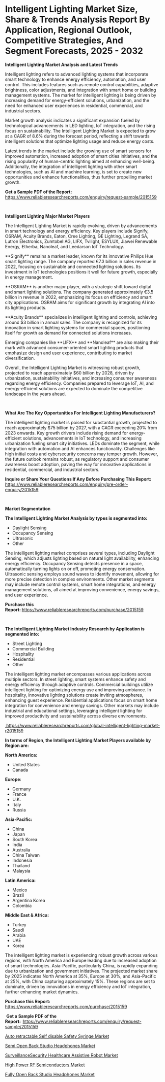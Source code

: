 <p><h1>Intelligent Lighting Market Size, Share & Trends Analysis Report By Application, Regional Outlook, Competitive Strategies, And Segment Forecasts, 2025 - 2032</h1></p><p><strong>Intelligent Lighting Market Analysis and Latest Trends</strong></p>
<p><p>Intelligent lighting refers to advanced lighting systems that incorporate smart technology to enhance energy efficiency, automation, and user control. This includes features such as remote control capabilities, adaptive brightness, color adjustments, and integration with smart home or building management systems. The market for intelligent lighting is being driven by increasing demand for energy-efficient solutions, urbanization, and the need for enhanced user experiences in residential, commercial, and industrial sectors.</p><p>Market growth analysis indicates a significant expansion fueled by technological advancements in LED lighting, IoT integration, and the rising focus on sustainability. The Intelligent Lighting Market is expected to grow at a CAGR of 8.6% during the forecast period, reflecting a shift towards intelligent solutions that optimize lighting usage and reduce energy costs. </p><p>Latest trends in the market include the growing use of smart sensors for improved automation, increased adoption of smart cities initiatives, and the rising popularity of human-centric lighting aimed at enhancing well-being. Additionally, the integration of intelligent lighting with other smart technologies, such as AI and machine learning, is set to create new opportunities and enhance functionalities, thus further propelling market growth.</p></p>
<p><strong>Get a Sample PDF of the Report:&nbsp;</strong> <a href="https://www.reliableresearchreports.com/enquiry/request-sample/2015159?utm_campaign=115&utm_medium=2&utm_source=Github&utm_content=ia&utm_term=17012025&utm_id=intelligent-lighting">https://www.reliableresearchreports.com/enquiry/request-sample/2015159</a></p>
<p>&nbsp;</p>
<p><strong>Intelligent Lighting Major Market Players</strong></p>
<p><p>The Intelligent Lighting Market is rapidly evolving, driven by advancements in smart technology and energy efficiency. Key players include Signify, OSRAM, Acuity Brands, Eaton, Cree Lighting, GE Lighting, Legrand SA, Lutron Electronics, Zumtobel AG, LIFX, Tvilight, ESYLUX, Jiawei Renewable Energy, Etherba, Nanoleaf, and Leedarson IoT Technology.</p><p>**Signify** remains a market leader, known for its innovative Philips Hue smart lighting range. The company reported €7.3 billion in sales revenue in 2022, focusing on sustainable and connected lighting solutions. Its investment in IoT technologies positions it well for future growth, especially in energy management.</p><p>**OSRAM** is another major player, with a strategic shift toward digital and smart lighting solutions. The company generated approximately €3.5 billion in revenue in 2022, emphasizing its focus on efficiency and smart city applications. OSRAM aims for significant growth by integrating AI into its lighting products.</p><p>**Acuity Brands** specializes in intelligent lighting and controls, achieving around $3 billion in annual sales. The company is recognized for its innovation in smart lighting systems for commercial spaces, positioning itself for growth as demand for connected solutions increases.</p><p>Emerging companies like **LIFX** and **Nanoleaf** are also making their mark with advanced consumer-oriented smart lighting products that emphasize design and user experience, contributing to market diversification.</p><p>Overall, the Intelligent Lighting Market is witnessing robust growth, projected to reach approximately $60 billion by 2028, driven by urbanization, sustainability initiatives, and increasing consumer awareness regarding energy efficiency. Companies prepared to leverage IoT, AI, and energy-efficient solutions are expected to dominate the competitive landscape in the years ahead.</p></p>
<p>&nbsp;</p>
<p><strong>What Are The Key Opportunities For Intelligent Lighting Manufacturers?</strong></p>
<p><p>The intelligent lighting market is poised for substantial growth, projected to reach approximately $75 billion by 2027, with a CAGR exceeding 20% from 2023 onwards. Key growth drivers include rising demand for energy-efficient solutions, advancements in IoT technology, and increasing urbanization fueling smart city initiatives. LEDs dominate the segment, while integration with automation and AI enhances functionality. Challenges like high initial costs and cybersecurity concerns may temper growth. However, the future outlook remains robust, as regulatory support and consumer awareness boost adoption, paving the way for innovative applications in residential, commercial, and industrial sectors.</p></p>
<p><strong>Inquire or Share Your Questions If Any Before Purchasing This Report:</strong> <a href="https://www.reliableresearchreports.com/enquiry/pre-order-enquiry/2015159?utm_campaign=115&utm_medium=2&utm_source=Github&utm_content=ia&utm_term=17012025&utm_id=intelligent-lighting">https://www.reliableresearchreports.com/enquiry/pre-order-enquiry/2015159</a></p>
<p>&nbsp;</p>
<p><strong>Market Segmentation</strong></p>
<p><strong>The Intelligent Lighting Market Analysis by types is segmented into:</strong></p>
<p><ul><li>Daylight Sensing</li><li>Occupancy Sensing</li><li>Ultrasonic</li><li>Other</li></ul></p>
<p><p>The intelligent lighting market comprises several types, including Daylight Sensing, which adjusts lighting based on natural light availability, enhancing energy efficiency. Occupancy Sensing detects presence in a space, automatically turning lights on or off, promoting energy conservation. Ultrasonic sensing employs sound waves to identify movement, allowing for more precise detection in complex environments. Other market segments may include remote control systems, smart home integrations, and energy management solutions, all aimed at improving convenience, energy savings, and user experience.</p></p>
<p><strong>Purchase this Report:&nbsp;</strong><a href="https://www.reliableresearchreports.com/purchase/2015159?utm_campaign=115&utm_medium=2&utm_source=Github&utm_content=ia&utm_term=17012025&utm_id=intelligent-lighting">https://www.reliableresearchreports.com/purchase/2015159</a></p>
<p>&nbsp;</p>
<p><strong>The Intelligent Lighting Market Industry Research by Application is segmented into:</strong></p>
<p><ul><li>Street Lighting</li><li>Commercial Building</li><li>Hospitality</li><li>Residential</li><li>Other</li></ul></p>
<p><p>The intelligent lighting market encompasses various applications across multiple sectors. In street lighting, smart systems enhance safety and energy efficiency through adaptive controls. Commercial buildings utilize intelligent lighting for optimizing energy use and improving ambiance. In hospitality, innovative lighting solutions create inviting atmospheres, enhancing guest experience. Residential applications focus on smart home integration for convenience and energy savings. Other markets may include industrial and educational settings, leveraging intelligent lighting for improved productivity and sustainability across diverse environments.</p></p>
<p><a href="https://www.reliableresearchreports.com/global-intelligent-lighting-market-r2015159?utm_campaign=115&utm_medium=2&utm_source=Github&utm_content=ia&utm_term=17012025&utm_id=intelligent-lighting">&nbsp;https://www.reliableresearchreports.com/global-intelligent-lighting-market-r2015159</a></p>
<p><strong>In terms of Region, the Intelligent Lighting Market Players available by Region are:</strong></p>
<p>
    <p> <strong> North America: </strong>
        <ul>
            <li>United States</li>
            <li>Canada</li>
        </ul>
        </p> 
    <p> <strong> Europe: </strong>
        <ul>
            <li>Germany</li>
            <li>France</li>
            <li>U.K.</li>
            <li>Italy</li>
            <li>Russia</li>
        </ul>
        </p> 
    <p> <strong> Asia-Pacific: </strong>
        <ul>
            <li>China</li>
            <li>Japan</li>
            <li>South Korea</li>
            <li>India</li>
            <li>Australia</li>
            <li>China Taiwan</li>
            <li>Indonesia</li>
            <li>Thailand</li>
            <li>Malaysia</li>
        </ul>
        </p> 
    <p> <strong> Latin America: </strong>
        <ul>
            <li>Mexico</li>
            <li>Brazil</li>
            <li>Argentina Korea</li>
            <li>Colombia</li>
        </ul>
        </p> 
    <p> <strong> Middle East & Africa: </strong>
        <ul>
            <li>Turkey</li>
            <li>Saudi</li>
            <li>Arabia</li>
            <li>UAE</li>
            <li>Korea</li>
        </ul>
    </p>
    </p>
<p><p>The intelligent lighting market is experiencing robust growth across various regions, with North America and Europe leading due to increased adoption of smart technologies. Asia-Pacific, particularly China, is rapidly expanding due to urbanization and government initiatives. The projected market share by 2025 indicates North America at 35%, Europe at 30%, and Asia-Pacific at 25%, with China capturing approximately 15%. These regions are set to dominate, driven by innovations in energy efficiency and IoT integration, further enhancing market dynamics.</p></p>
<p><strong>Purchase this Report: </strong><a href="https://www.reliableresearchreports.com/purchase/2015159?utm_campaign=115&utm_medium=2&utm_source=Github&utm_content=ia&utm_term=17012025&utm_id=intelligent-lighting">https://www.reliableresearchreports.com/purchase/2015159</a></p>
<p>&nbsp;<strong>Get a Sample PDF of the Report:&nbsp;&nbsp;</strong><a href="https://www.reliableresearchreports.com/enquiry/request-sample/2015159?utm_campaign=115&utm_medium=2&utm_source=Github&utm_content=ia&utm_term=17012025&utm_id=intelligent-lighting">https://www.reliableresearchreports.com/enquiry/request-sample/2015159</a></p>
<p><strong></strong></p>
<p><p><a href="https://github.com/JakirUddin651/Market-Research-Report-List-1/blob/main/auto-retractable-self-disable-safety-syringe-market.md?utm_campaign=115&utm_medium=2&utm_source=Github&utm_content=ia&utm_term=17012025&utm_id=intelligent-lighting">Auto retractable Self disable Safety Syringe Market</a></p><p><a href="https://github.com/justalichtenberger/Market-Research-Report-List-1/blob/main/semi-open-back-studio-headphones-market.md?utm_campaign=115&utm_medium=2&utm_source=Github&utm_content=ia&utm_term=17012025&utm_id=intelligent-lighting">Semi Open Back Studio Headphones Market</a></p><p><a href="https://github.com/arnoldannice0/Market-Research-Report-List-1/blob/main/surveillancesecurity-healthcare-assistive-robot-market.md?utm_campaign=115&utm_medium=2&utm_source=Github&utm_content=ia&utm_term=17012025&utm_id=intelligent-lighting">SurveillanceSecurity Healthcare Assistive Robot Market</a></p><p><a href="https://github.com/gerdabatiskzv9/Market-Research-Report-List-1/blob/main/high-power-rf-semiconductors-market.md?utm_campaign=115&utm_medium=2&utm_source=Github&utm_content=ia&utm_term=17012025&utm_id=intelligent-lighting">High Power RF Semiconductors Market</a></p><p><a href="https://github.com/bensemilia864/Market-Research-Report-List-1/blob/main/fully-open-back-studio-headphones-market.md?utm_campaign=115&utm_medium=2&utm_source=Github&utm_content=ia&utm_term=17012025&utm_id=intelligent-lighting">Fully Open Back Studio Headphones Market</a></p></p>